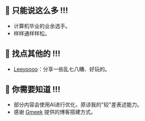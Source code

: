 ## 👋 只能说这么多 !!!
- 计算机毕业的业余选手。
- 样样通样样松。
## 🔗 找点其他的 !!!
- [Leeyoooo](https://leeyoooo.pages.dev/)：分享一些乱七八糟、好玩的。
## 📣 你需要知道 !!!
- 部分内容会使用AI进行优化，原谅我的"较"差表述能力。
- 感谢 [Gmeek](https://meekdai.com/[Gmeek](https://meekdai.com/Gmeek.html).html) 提供的博客搭建方式。